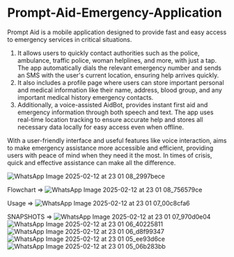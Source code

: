 # Prompt-Aid-Emergency-Application
Prompt Aid is a mobile application designed to provide fast and easy access to emergency services in critical situations.

1.   It allows users to quickly contact authorities such as the police, ambulance, traffic police, woman helplines, and more, with just a tap. The app automatically dials the relevant emergency number and sends an SMS with the user's current location, ensuring help arrives quickly.
2.   It also includes a profile page where users can store important personal and medical information like their name, address, blood group, and any important medical history emergency contacts.
3.   Additionally, a voice-assisted AidBot, provides instant first aid and emergency information through both speech and text. The app uses real-time location tracking to ensure accurate help and stores all necessary data locally for easy access even when offline.

With a user-friendly interface and useful features like voice interaction, aims to make emergency assistance more accessible and efficient, providing users with peace of mind when they need it the most. In times of crisis, quick and effective assistance can make all the difference.

![WhatsApp Image 2025-02-12 at 23 01 08_2997bece](https://github.com/user-attachments/assets/979a0621-5529-48b2-a36b-4a0fba3ac07d)

Flowchart =>
![WhatsApp Image 2025-02-12 at 23 01 08_756579ce](https://github.com/user-attachments/assets/67e3e440-c52c-4ed7-8408-c614984186de)

Usage =>
![WhatsApp Image 2025-02-12 at 23 01 07_00c8cfa6](https://github.com/user-attachments/assets/faf6b942-9503-424b-b546-9253c907e623)

SNAPSHOTS =>
![WhatsApp Image 2025-02-12 at 23 01 07_970d0e04](https://github.com/user-attachments/assets/79077fc9-0684-48c6-83fa-4c2efaa628e2)
![WhatsApp Image 2025-02-12 at 23 01 06_40225811](https://github.com/user-attachments/assets/23468028-5ae8-449d-a7ca-3836c1cd3ac9)
![WhatsApp Image 2025-02-12 at 23 01 06_d8f99347](https://github.com/user-attachments/assets/41856146-50c3-4ff2-abc6-4a16d4fc72d5)
![WhatsApp Image 2025-02-12 at 23 01 05_ee93d6ce](https://github.com/user-attachments/assets/7d8ce0bd-3408-4f3c-9ca4-76f282bd2ccd)
![WhatsApp Image 2025-02-12 at 23 01 05_06b283bb](https://github.com/user-attachments/assets/ddcac92e-fea3-4124-b8ab-ff2b711afbff)
